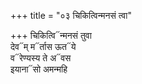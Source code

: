 +++
title = "०३ चिकित्विन्मनसं त्वा"

+++
चिकित्वि᳓न्मनसं तुवा  
देव᳓म् म᳓र्तास ऊत᳓ये  
व᳓रेण्यस्य ते अ᳓वस  
इयाना᳓सो अमन्महि